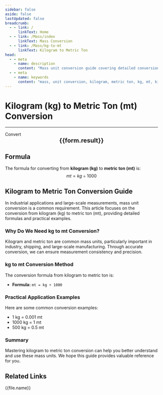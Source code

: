 ```yaml
---
sidebar: false
aside: false
lastUpdated: false
breadcrumb:
  - - link: /
      linkText: Home
  - - link: /Mass/index
      linkText: Mass Conversion
  - - link: /Mass/kg-to-mt
      linkText: Kilogram to Metric Ton
head:
  - - meta
    - name: description
      content: "Mass unit conversion guide covering detailed conversion formulas and explanations from kilogram (kg) to metric ton (mt)."
  - - meta
    - name: keywords
      content: "mass, unit conversion, kilogram, metric ton, kg, mt, kilogram to metric ton, mass conversion guide"
---
```

# Kilogram (kg) to Metric Ton (mt) Conversion
---
<script setup>
import { onMounted, reactive, inject, ref } from 'vue'
import { NButton, NForm, NFormItem, NInput, NInputNumber, NSelect, NCard, useMessage,NGrid ,NGi } from 'naive-ui'
import { defineClientComponent } from 'vitepress'
import { Mass } from '../files';

const convert = inject('convert')

const form = reactive({
  number: null,
  result: '',
})

const convertHandler = () => {
  if (form.number !== null && !isNaN(form.number)) {
    const convertedValue = parseFloat(form.number) / 1000
    form.result = `${form.number}kg = ${convertedValue.toFixed(3)}mt`
  } else {
    form.result = 'Please enter a valid number.'
  }
}
</script>

<n-form size="large" :model="form">
  <n-form-item label="Kilogram (kg)">
    <n-input-number v-model:value="form.number" placeholder="Enter kilograms" style="width: 100%" />
  </n-form-item>
  <n-form-item>
    <n-button type="info" @click="convertHandler" block>Convert</n-button>
  </n-form-item>
</n-form>

<n-card  embedded :bordered="false" hoverable>
  <div  style="text-align:center;font-size:20px;">
    <strong>{{form.result}}</strong>
  </div>
</n-card>

## Formula

The formula for converting from **kilogram (kg)** to **metric ton (mt)** is:
$$ mt = kg \div 1000 $$

## Kilogram to Metric Ton Conversion Guide

In industrial applications and large-scale measurements, mass unit conversion is a common requirement. This article focuses on the conversion from kilogram (kg) to metric ton (mt), providing detailed formulas and practical examples.

### Why Do We Need kg to mt Conversion?

Kilogram and metric ton are common mass units, particularly important in industry, shipping, and large-scale manufacturing. Through accurate conversion, we can ensure measurement consistency and precision.

### kg to mt Conversion Method

The conversion formula from kilogram to metric ton is:

- **Formula:** `mt = kg ÷ 1000`

### Practical Application Examples

Here are some common conversion examples:

- 1 kg = 0.001 mt
- 1000 kg = 1 mt
- 500 kg = 0.5 mt

### Summary

Mastering kilogram to metric ton conversion can help you better understand and use these mass units. We hope this guide provides valuable reference for you.

## Related Links
<n-grid x-gap="12" :cols="2">
  <n-gi v-for="(file, index) in Mass" :key="index">
    <n-button
      text
      tag="a"
      :href="file.path"
      type="info"
    >
      {{file.name}}
    </n-button>
  </n-gi>
</n-grid>